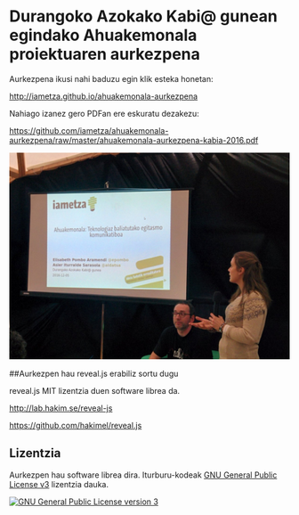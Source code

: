 # Durangoko Azokako Kabi@ gunean egindako Ahuakemonala proiektuaren aurkezpena

Aurkezpena ikusi nahi baduzu egin klik esteka honetan:

http://iametza.github.io/ahuakemonala-aurkezpena

Nahiago izanez gero PDFan ere eskuratu dezakezu:

https://github.com/iametza/ahuakemonala-aurkezpena/raw/master/ahuakemonala-aurkezpena-kabia-2016.pdf

![alt Aurkezpena hasi aurretik](https://raw.githubusercontent.com/iametza/ahuakemonala-aurkezpena/master/img/kabia-durango-ahuakemonala.jpg)

##Aurkezpen hau reveal.js erabiliz sortu dugu

reveal.js MIT lizentzia duen software librea da.

http://lab.hakim.se/reveal-js

https://github.com/hakimel/reveal.js

## Lizentzia

Aurkezpen hau software librea dira. Iturburu-kodeak [GNU General Public License v3](http://www.gnu.org/licenses/gpl.html) lizentzia dauka.

<a rel="license" href="http://www.gnu.org/licenses/gpl.html"><img alt="GNU General Public License version 3" style="border-width:0" src="http://www.gnu.org/graphics/gplv3-127x51.png" /></a>
